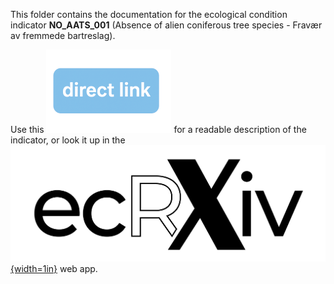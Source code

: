This folder contains the documentation for the ecological condition indicator **NO_AATS_001** (Absence of alien coniferous tree species - Fravær av fremmede bartreslag). 

Use this [![link](https://raw.githubusercontent.com/NINAnor/ecRxiv/main/docs/directLink_small.png)](https://raw.githack.com/NINAnor/ecRxiv/main/indicators/NO_AATS_001/R/NO_AATS_001.html) for a readable description of the indicator, or look it up in the [![ecRxiv web app](https://raw.githubusercontent.com/NINAnor/ecRxiv/main/docs/_ecrxiv_logo_mono_svart.png){width=1in}](https://view.nina.no/ecRxiv/) web app.
